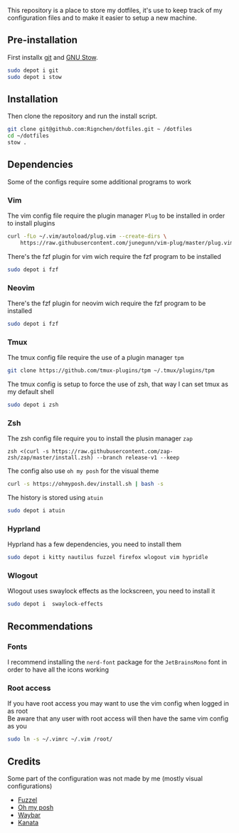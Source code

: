 This repository is a place to store my dotfiles, it's use to keep track of my configuration files and to make it easier to setup a new machine.

## Pre-installation
First installx [git](https://git-scm.com/) and [GNU Stow](https://www.gnu.org/software/stow/).
```bash
sudo depot i git
sudo depot i stow
```

## Installation
Then clone the repository and run the install script.
```bash
git clone git@github.com:Rignchen/dotfiles.git ~ /dotfiles
cd ~/dotfiles
stow .
```

## Dependencies
Some of the configs require some additional programs to work
### Vim
The vim config file require the plugin manager ``Plug`` to be installed in order to install plugins
```bash
curl -fLo ~/.vim/autoload/plug.vim --create-dirs \
    https://raw.githubusercontent.com/junegunn/vim-plug/master/plug.vim
```
There's the fzf plugin for vim wich require the fzf program to be installed
```bash
sudo depot i fzf
```
### Neovim
There's the fzf plugin for neovim wich require the fzf program to be installed
```bash
sudo depot i fzf
```
### Tmux
The tmux config file require the use of a plugin manager ``tpm``
```bash
git clone https://github.com/tmux-plugins/tpm ~/.tmux/plugins/tpm
```
The tmux config is setup to force the use of zsh, that way I can set tmux as my default shell
```bash
sudo depot i zsh
```
### Zsh
The zsh config file require you to install the plusin manager ``zap``
```
zsh <(curl -s https://raw.githubusercontent.com/zap-zsh/zap/master/install.zsh) --branch release-v1 --keep
```
The config also use `oh my posh` for the visual theme
```bash
curl -s https://ohmyposh.dev/install.sh | bash -s
```
The history is stored using `atuin`
```bash
sudo depot i atuin
```
### Hyprland
Hyprland has a few dependencies, you need to install them
```bash
sudo depot i kitty nautilus fuzzel firefox wlogout vim hypridle
```
### Wlogout
Wlogout uses  swaylock effects as the lockscreen, you need to install it
```bash
sudo depot i  swaylock-effects
```

## Recommendations
### Fonts
I recommend installing the `nerd-font` package for the `JetBrainsMono` font in order to have all the icons working
### Root access
If you have root access you may want to use the vim config when logged in as root\
Be aware that any user with root access will then have the same vim config as you
```bash
sudo ln -s ~/.vimrc ~/.vim /root/
```

## Credits
Some part of the configuration was not made by me (mostly visual configurations)

- [Fuzzel](https://github.com/catppuccin/fuzzel "The fuzzel theme comes from catppuccin's repository")
- [Oh my posh](https://github.com/JanDeDobbeleer/oh-my-posh/blob/main/themes/mojada.omp.json "The oh-my-posh theme was based on the mojada theme")
- [Waybar](https://github.com/sameemul-haque/dotfiles "The waybar configuration was based on sameemul-haque's one")
- [Kanata](https://github.com/https://github.com/dreamsofcode-io/home-row-mods "The kanata theme is the same as dream of code's one except addapted for non us keyboards")

